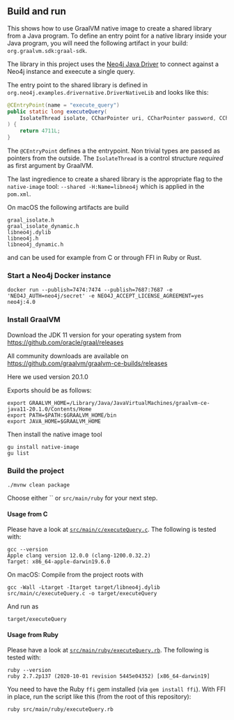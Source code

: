## Build and run

This shows how to use GraalVM native image to create a shared library from a Java program.
To define an entry point for a native library inside your Java program, you will need the following artifact in your build:
`org.graalvm.sdk:graal-sdk`.

The library in this project uses the [Neo4j Java Driver](https://github.com/neo4j/neo4j-java-driver) to 
connect against a Neo4j instance and exeecute a single query.

The entry point to the shared library is defined in `org.neo4j.examples.drivernative.DriverNativeLib`
and looks like this:

```java
@CEntryPoint(name = "execute_query")
public static long executeQuery(
    IsolateThread isolate, CCharPointer uri, CCharPointer password, CCharPointer query
) {
    return 4711L;
}
```

The `@CEntryPoint` defines a the entrypoint. Non trivial types are passed as pointers from the outside.
The `IsolateThread` is a control structure *required* as first argument by GraalVM.

The last ingredience to create a shared library is the appropriate flag to the `native-image` tool:
`--shared -H:Name=libneo4j` which is applied in the `pom.xml`.

On macOS the following artifacts are build

```
graal_isolate.h
graal_isolate_dynamic.h
libneo4j.dylib
libneo4j.h
libneo4j_dynamic.h
```

and can be used for example from C or through FFI in Ruby or Rust.

### Start a Neo4j Docker instance

```
docker run --publish=7474:7474 --publish=7687:7687 -e 'NEO4J_AUTH=neo4j/secret' -e NEO4J_ACCEPT_LICENSE_AGREEMENT=yes neo4j:4.0
```

### Install GraalVM

Download the JDK 11 version for your operating system from
https://github.com/oracle/graal/releases

All community downloads are available on
https://github.com/graalvm/graalvm-ce-builds/releases

Here we used version 20.1.0

Exports should be as follows:

```
export GRAALVM_HOME=/Library/Java/JavaVirtualMachines/graalvm-ce-java11-20.1.0/Contents/Home
export PATH=$PATH:$GRAALVM_HOME/bin
export JAVA_HOME=$GRAALVM_HOME
```

Then install the native image tool

```
gu install native-image
gu list
```

### Build the project

```
./mvnw clean package 
```

Choose either `` or `src/main/ruby` for your next step.

#### Usage from C

Please have a look at [`src/main/c/executeQuery.c`](https://github.com/michael-simons/neo4j-java-driver-native-lib/blob/master/src/main/c/executeQuery.c). 
The following is tested with:

```
gcc --version
Apple clang version 12.0.0 (clang-1200.0.32.2)
Target: x86_64-apple-darwin19.6.0
```

On macOS: Compile from the project roots with

```
gcc -Wall -Ltarget -Itarget target/libneo4j.dylib src/main/c/executeQuery.c -o target/executeQuery
```

And run as

```
target/executeQuery
```

#### Usage from Ruby

Please have a look at [`src/main/ruby/executeQuery.rb`](https://github.com/michael-simons/neo4j-java-driver-native-lib/blob/master/src/main/ruby/executeQuery.rb). 
The following is tested with:

```
ruby --version
ruby 2.7.2p137 (2020-10-01 revision 5445e04352) [x86_64-darwin19]
```

You need to have the Ruby `ffi` gem installed (via `gem install ffi`).
With FFI in place, run the script like this (from the root of this repository):

```
ruby src/main/ruby/executeQuery.rb
```
